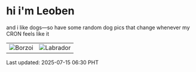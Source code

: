# hi i'm Leoben

and i like dogs—so have some random dog pics that change whenever my CRON feels like it

|  |  |
|--------|----------|
| ![Borzoi](https://random-dog-vercel.vercel.app/api/random-borzoi?v=1752532245) | ![Labrador](https://random-dog-vercel.vercel.app/api/random-labrador?v=1752532245) |

Last updated: 2025-07-15 06:30 PHT
